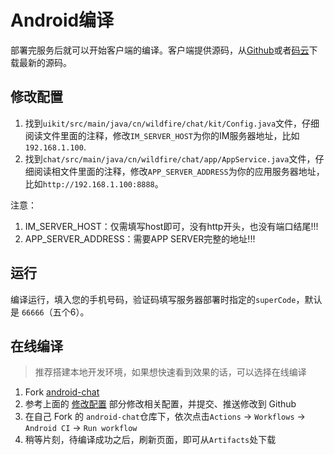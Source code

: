 # Android编译
部署完服务后就可以开始客户端的编译。客户端提供源码，从[Github](https://github.com/wildfirechat/android-chat)或者[码云](https://gitee.com/wfchat/android-chat)下载最新的源码。

## 修改配置
1. 找到```uikit/src/main/java/cn/wildfire/chat/kit/Config.java```文件，仔细阅读文件里面的注释，修改```IM_SERVER_HOST```为你的IM服务器地址，比如```192.168.1.100```.
2. 找到```chat/src/main/java/cn/wildfire/chat/app/AppService.java```文件，仔细阅读相文件里面的注释，修改```APP_SERVER_ADDRESS```为你的应用服务器地址，比如```http://192.168.1.100:8888```。

注意：

1. IM_SERVER_HOST：仅需填写host即可，没有http开头，也没有端口结尾!!!
2. APP_SERVER_ADDRESS：需要APP SERVER完整的地址!!!


## 运行
编译运行，填入您的手机号码，验证码填写服务器部署时指定的```superCode```，默认是 ```66666```（五个6）。

## 在线编译
> 推荐搭建本地开发环境，如果想快速看到效果的话，可以选择在线编译
1. Fork [android-chat](https://github.com/wildfirechat/android-chat)
2. 参考上面的 [修改配置](#修改配置) 部分修改相关配置，并提交、推送修改到 Github
3. 在自己 Fork 的 `android-chat`仓库下，依次点击`Actions` -> `Workflows` -> `Android CI`  -> `Run workflow`
4. 稍等片刻，待编译成功之后，刷新页面，即可从`Artifacts`处下载
